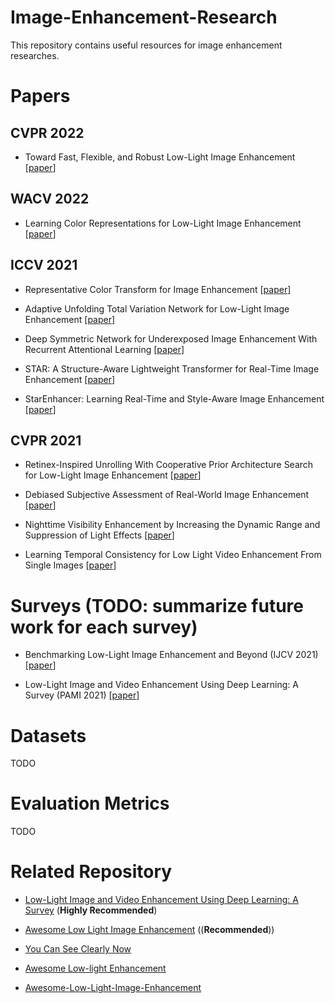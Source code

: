 # Image-Enhancement-Research
This repository contains useful resources for image enhancement researches.

# Papers

## CVPR 2022
* Toward Fast, Flexible, and Robust Low-Light Image Enhancement [[paper](https://arxiv.org/abs/2204.10137)]

## WACV 2022
* Learning Color Representations for Low-Light Image Enhancement [[paper](https://openaccess.thecvf.com/content/WACV2022/papers/Kim_Learning_Color_Representations_for_Low-Light_Image_Enhancement_WACV_2022_paper.pdf)]

## ICCV 2021
* Representative Color Transform for Image Enhancement [[paper](https://openaccess.thecvf.com/content/ICCV2021/papers/Kim_Representative_Color_Transform_for_Image_Enhancement_ICCV_2021_paper.pdf)]

* Adaptive Unfolding Total Variation Network for Low-Light Image Enhancement [[paper](https://openaccess.thecvf.com/content/ICCV2021/papers/Zheng_Adaptive_Unfolding_Total_Variation_Network_for_Low-Light_Image_Enhancement_ICCV_2021_paper.pdf)]

* Deep Symmetric Network for Underexposed Image Enhancement With Recurrent Attentional Learning [[paper](https://openaccess.thecvf.com/content/ICCV2021/papers/Zhao_Deep_Symmetric_Network_for_Underexposed_Image_Enhancement_With_Recurrent_Attentional_ICCV_2021_paper.pdf)]

* STAR: A Structure-Aware Lightweight Transformer for Real-Time Image Enhancement [[paper](https://openaccess.thecvf.com/content/ICCV2021/papers/Zhang_STAR_A_Structure-Aware_Lightweight_Transformer_for_Real-Time_Image_Enhancement_ICCV_2021_paper.pdf)]

* StarEnhancer: Learning Real-Time and Style-Aware Image Enhancement [[paper](https://openaccess.thecvf.com/content/ICCV2021/papers/Song_StarEnhancer_Learning_Real-Time_and_Style-Aware_Image_Enhancement_ICCV_2021_paper.pdf)]

## CVPR 2021
* Retinex-Inspired Unrolling With Cooperative Prior Architecture Search for Low-Light Image Enhancement [[paper](https://openaccess.thecvf.com/content/CVPR2021/papers/Liu_Retinex-Inspired_Unrolling_With_Cooperative_Prior_Architecture_Search_for_Low-Light_Image_CVPR_2021_paper.pdf)]

* Debiased Subjective Assessment of Real-World Image Enhancement [[paper](https://openaccess.thecvf.com/content/CVPR2021/papers/Cao_Debiased_Subjective_Assessment_of_Real-World_Image_Enhancement_CVPR_2021_paper.pdf)]

* Nighttime Visibility Enhancement by Increasing the Dynamic Range and Suppression of Light Effects [[paper](https://openaccess.thecvf.com/content/CVPR2021/papers/Sharma_Nighttime_Visibility_Enhancement_by_Increasing_the_Dynamic_Range_and_Suppression_CVPR_2021_paper.pdf)]

* Learning Temporal Consistency for Low Light Video Enhancement From Single Images [[paper](https://openaccess.thecvf.com/content/CVPR2021/papers/Zhang_Learning_Temporal_Consistency_for_Low_Light_Video_Enhancement_From_Single_CVPR_2021_paper.pdf)]


# Surveys (TODO: summarize future work for each survey)
* Benchmarking Low-Light Image Enhancement and Beyond (IJCV 2021) [[paper](https://link.springer.com/content/pdf/10.1007/s11263-020-01418-8.pdf)]

* Low-Light Image and Video Enhancement Using Deep Learning: A Survey (PAMI 2021) [[paper](https://ieeexplore.ieee.org/stamp/stamp.jsp?tp=&arnumber=9609683)]

# Datasets
TODO

# Evaluation Metrics
TODO

# Related Repository

* [Low-Light Image and Video Enhancement Using Deep Learning: A Survey](https://github.com/Li-Chongyi/Lighting-the-Darkness-in-the-Deep-Learning-Era-Open) (**Highly Recommended**)

* [Awesome Low Light Image Enhancement](https://github.com/dawnlh/awesome-low-light-image-enhancement) ((**Recommended**))

* [You Can See Clearly Now](https://github.com/cxtalk/You-Can-See-Clearly-Now)

* [Awesome Low-light Enhancement](https://github.com/Elin24/Awesome-Low-Light-Enhancement)

* [Awesome-Low-Light-Image-Enhancement](https://github.com/cqwly/Awesome-Low-Light-Image-Enhancement)

